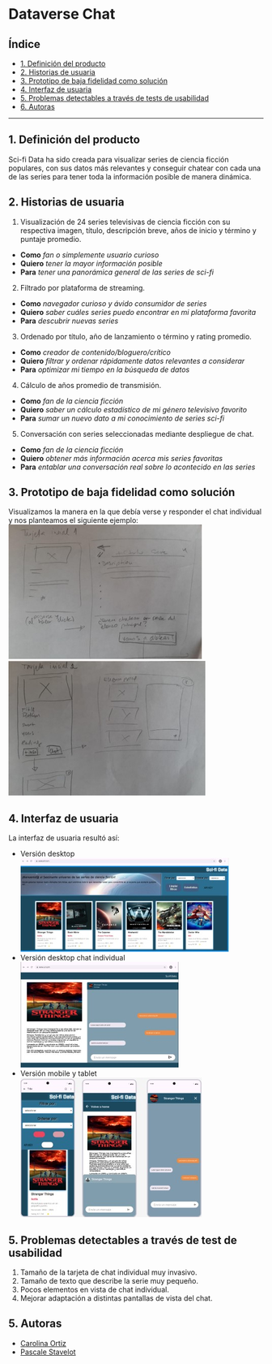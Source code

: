# Dataverse Chat

## Índice

* [1. Definición del producto](#1-Definición-del-producto)
* [2. Historias de usuaria](#2-Historias-de-usuaria)
* [3. Prototipo de baja fidelidad como solución](#3-Prototipo-de-baja-fidelidad-como-solución)
* [4. Interfaz de usuaria](#4-Interfaz-de-usuaria)
* [5. Problemas detectables a través de tests de usabilidad](#5-Problemas-detectables-através-de-test-de-usabilidad)
* [6. Autoras](#5-Autoras)
***

## 1. Definición del producto
Sci-fi Data ha sido creada para visualizar series de ciencia ficción populares, con sus datos más relevantes y conseguir chatear con cada una de las series para tener toda la información posible de manera dinámica.

## 2. Historias de usuaria
1. Visualización de 24 series televisivas de ciencia ficción con su respectiva imagen, título, descripción breve, años de inicio y término y puntaje promedio.
 * **Como**  _fan o simplemente usuario curioso_
 * **Quiero** _tener la mayor información posible_
 * **Para** _tener una panorámica general de las series de sci-fi_
2. Filtrado por plataforma de streaming.
 * **Como** _navegador curioso y ávido consumidor de series_
 * **Quiero** _saber cuáles series puedo encontrar en mi plataforma favorita_
 * **Para** _descubrir nuevas series_
3. Ordenado por título, año de lanzamiento o término y rating promedio.
 * **Como** _creador de contenido/bloguero/crítico_
 * **Quiero** _filtrar y ordenar rápidamente datos relevantes a considerar_
 * **Para** _optimizar mi tiempo en la búsqueda de datos_
4. Cálculo de años promedio de transmisión.
 * **Como** _fan de la ciencia ficción_
 * **Quiero** _saber un cálculo estadístico de mi género televisivo favorito_
 * **Para** _sumar un nuevo dato a mi conocimiento de series sci-fi_
5. Conversación con series seleccionadas mediante despliegue de chat.
 * **Como** _fan de la ciencia ficción_
 * **Quiero** _obtener más información acerca mis series favoritas_
 * **Para** _entablar una conversación real sobre lo acontecido en las series_

## 3. Prototipo de baja fidelidad como solución
Visualizamos la manera en la que debía verse y responder el chat individual y nos planteamos el siguiente ejemplo:
<br>
![prototipo](src/assets/img/baja%20fidelidad%201.jpg)
![prototipo](src/assets/img/baja%20fiedelidad%202.jpg)

## 4. Interfaz de usuaria
La interfaz de usuaria resultó así:
* Versión desktop<br>![pc](src/assets/img/General%20escritorio%20alta%20fidelidad%20.jpg)
* Versión desktop chat individual<br>![pcci](src/assets/img/Chat%20individual%20alata%20fidelidad%20.jpg)
* Versión mobile y tablet<br>![mobile](src/assets/img/Mobile%20alta%20fidelidad.jpg)

## 5. Problemas detectables a través de test de usabilidad
1. Tamaño de la tarjeta de chat individual muy invasivo.
2. Tamaño de texto que describe la serie muy pequeño.
3. Pocos elementos en vista de chat individual.
4. Mejorar adaptación a distintas pantallas de vista del chat.

## 5. Autoras
  * [Carolina Ortiz](https://github.com/Carolinartz)
  * [Pascale Stavelot](https://github.com/Tolevats)